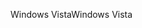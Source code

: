 <span data-ttu-id="f1f1e-101">Windows Vista</span><span class="sxs-lookup"><span data-stu-id="f1f1e-101">Windows Vista</span></span>